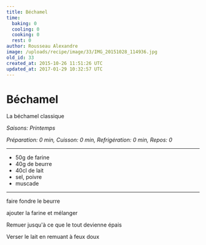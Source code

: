 ```yaml
---
title: Béchamel
time:
  baking: 0
  cooling: 0
  cooking: 0
  rest: 0
author: Rousseau Alexandre
image: /uploads/recipe/image/33/IMG_20151028_114936.jpg
old_id: 33
created_at: 2015-10-26 11:51:26 UTC
updated_at: 2017-01-29 10:32:57 UTC
---
```


# Béchamel

La béchamel classique

*Saisons: Printemps*

*Préparation: 0 min, Cuisson: 0 min, Refrigération: 0 min, Repos: 0*

---

- 50g de farine
- 40g de beurre
- 40cl de lait
- sel, poivre
- muscade

---

faire fondre le beurre

ajouter la farine et mélanger

Remuer jusqu'à ce que le tout devienne épais

Verser le lait en remuant à feux doux
